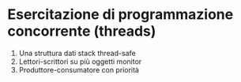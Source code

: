 # Esercitazione di programmazione concorrente (threads)

1. Una struttura dati stack thread-safe
2. Lettori-scrittori su più oggetti monitor
3. Produttore-consumatore con priorità
